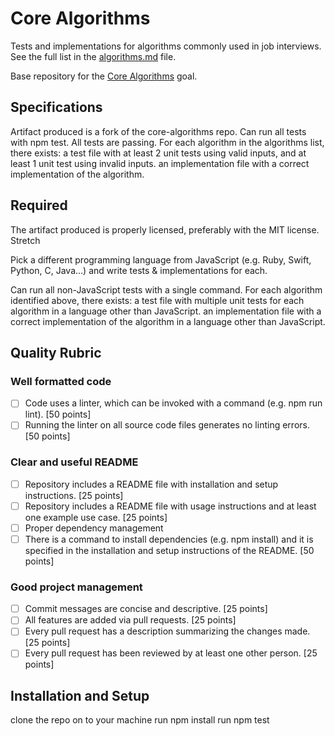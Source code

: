 # Core Algorithms

Tests and implementations for algorithms commonly used in job interviews. See the full list in the [algorithms.md](algorithms.md) file.

Base repository for the [Core Algorithms](http://jsdev.learnersguild.org/goals/123) goal.

## Specifications

 Artifact produced is a fork of the core-algorithms repo.
 Can run all tests with npm test.
 All tests are passing.
 For each algorithm in the algorithms list, there exists:
 a test file with at least 2 unit tests using valid inputs, and at least 1 unit test using invalid inputs.
 an implementation file with a correct implementation of the algorithm.

## Required
 The artifact produced is properly licensed, preferably with the MIT license.
 Stretch

 Pick a different programming language from JavaScript (e.g. Ruby, Swift, Python, C, Java…) and write tests & implementations for each.

 Can run all non-JavaScript tests with a single command.
 For each algorithm identified above, there exists:
 a test file with multiple unit tests for each algorithm in a language other than JavaScript.
 an implementation file with a correct implementation of the algorithm in a language other than JavaScript.

## Quality Rubric

### Well formatted code
- [ ] Code uses a linter, which can be invoked with a command (e.g. npm run lint). [50 points]
- [ ] Running the linter on all source code files generates no linting errors. [50 points]

### Clear and useful README
- [ ] Repository includes a README file with installation and setup instructions. [25 points]
- [ ] Repository includes a README file with usage instructions and at least one example use case. [25 points]
- [ ] Proper dependency management
- [ ] There is a command to install dependencies (e.g. npm install) and it is specified in the installation and         setup instructions of the README. [50 points]

### Good project management
- [ ] Commit messages are concise and descriptive. [25 points]
- [ ] All features are added via pull requests. [25 points]
- [ ] Every pull request has a description summarizing the changes made. [25 points]
- [ ] Every pull request has been reviewed by at least one other person. [25 points]

## Installation and Setup

clone the repo on to your machine
run npm install
run npm test 

